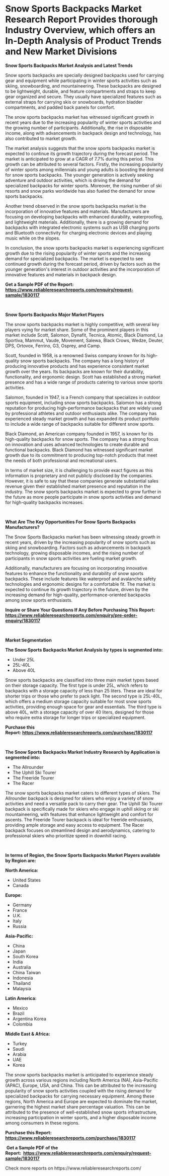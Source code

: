<p><h1>Snow Sports Backpacks Market Research Report Provides thorough Industry Overview, which offers an In-Depth Analysis of Product Trends and New Market Divisions</h1></p><p><strong>Snow Sports Backpacks Market Analysis and Latest Trends</strong></p>
<p><p>Snow sports backpacks are specially designed backpacks used for carrying gear and equipment while participating in winter sports activities such as skiing, snowboarding, and mountaineering. These backpacks are designed to be lightweight, durable, and feature compartments and straps to keep gear organized and secure. They usually have specialized features such as external straps for carrying skis or snowboards, hydration bladder compartments, and padded back panels for comfort.</p><p>The snow sports backpacks market has witnessed significant growth in recent years due to the increasing popularity of winter sports activities and the growing number of participants. Additionally, the rise in disposable income, along with advancements in backpack design and technology, has also contributed to market growth.</p><p>The market analysis suggests that the snow sports backpacks market is expected to continue its growth trajectory during the forecast period. The market is anticipated to grow at a CAGR of 7.7% during this period. This growth can be attributed to several factors. Firstly, the increasing popularity of winter sports among millennials and young adults is boosting the demand for snow sports backpacks. The younger generation is actively seeking adventure and outdoor activities, which is driving the demand for specialized backpacks for winter sports. Moreover, the rising number of ski resorts and snow parks worldwide has also fueled the demand for snow sports backpacks.</p><p>Another trend observed in the snow sports backpacks market is the incorporation of innovative features and materials. Manufacturers are focusing on developing backpacks with enhanced durability, waterproofing, and lightweight materials. Additionally, there is a growing demand for backpacks with integrated electronic systems such as USB charging ports and Bluetooth connectivity for charging electronic devices and playing music while on the slopes.</p><p>In conclusion, the snow sports backpacks market is experiencing significant growth due to the rising popularity of winter sports and the increasing demand for specialized backpacks. The market is expected to see continued growth during the forecast period, driven by factors such as the younger generation's interest in outdoor activities and the incorporation of innovative features and materials in backpack design.</p></p>
<p><strong>Get a Sample PDF of the Report:&nbsp; <a href="https://www.reliableresearchreports.com/enquiry/request-sample/1830117">https://www.reliableresearchreports.com/enquiry/request-sample/1830117</a></strong></p>
<p>&nbsp;</p>
<p><strong>Snow Sports Backpacks Major Market Players</strong></p>
<p><p>The snow sports backpacks market is highly competitive, with several key players vying for market share. Some of the prominent players in this market include Scott, Salomon, Dynafit, Tecnica, Atomic, Black Diamond, La Sportiva, Mammut, Vaude, Movement, Salewa, Black Crows, Wedze, Deuter, DPS, Ortovox, Ferrino, G3, Osprey, and Camp. </p><p>Scott, founded in 1958, is a renowned Swiss company known for its high-quality snow sports backpacks. The company has a long history of producing innovative products and has experience consistent market growth over the years. Its backpacks are known for their durability, functionality, and ergonomic design. Scott has established a strong market presence and has a wide range of products catering to various snow sports activities.</p><p>Salomon, founded in 1947, is a French company that specializes in outdoor sports equipment, including snow sports backpacks. Salomon has a strong reputation for producing high-performance backpacks that are widely used by professional athletes and outdoor enthusiasts alike. The company has experienced steady market growth and has expanded its product portfolio to include a wide range of backpacks suitable for different snow sports.</p><p>Black Diamond, an American company founded in 1957, is known for its high-quality backpacks for snow sports. The company has a strong focus on innovation and uses advanced technologies to create durable and functional backpacks. Black Diamond has witnessed significant market growth due to its commitment to producing top-notch products that meet the needs of both professional and recreational users.</p><p>In terms of market size, it is challenging to provide exact figures as this information is proprietary and not publicly disclosed by the companies. However, it is safe to say that these companies generate substantial sales revenue given their established market presence and reputation in the industry. The snow sports backpacks market is expected to grow further in the future as more people participate in snow sports activities and demand for high-quality backpacks increases.</p></p>
<p>&nbsp;</p>
<p><strong>What Are The Key Opportunities For Snow Sports Backpacks Manufacturers?</strong></p>
<p><p>The Snow Sports Backpacks market has been witnessing steady growth in recent years, driven by the increasing popularity of snow sports such as skiing and snowboarding. Factors such as advancements in backpack technology, growing disposable incomes, and the rising number of participants in snow sports activities are fueling market growth.</p><p>Additionally, manufacturers are focusing on incorporating innovative features to enhance the functionality and durability of snow sports backpacks. These include features like waterproof and avalanche safety technologies and ergonomic designs for a comfortable fit. The market is expected to continue its growth trajectory in the future, driven by the increasing demand for high-quality, performance-oriented backpacks among snow sports enthusiasts.</p></p>
<p><strong>Inquire or Share Your Questions If Any Before Purchasing This Report: <a href="https://www.reliableresearchreports.com/enquiry/pre-order-enquiry/1830117">https://www.reliableresearchreports.com/enquiry/pre-order-enquiry/1830117</a></strong></p>
<p>&nbsp;</p>
<p><strong>Market Segmentation</strong></p>
<p><strong>The Snow Sports Backpacks Market Analysis by types is segmented into:</strong></p>
<p><ul><li>Under 25L</li><li>25L-40L</li><li>Above 40L</li></ul></p>
<p><p>Snow sports backpacks are classified into three main market types based on their storage capacity. The first type is under 25L, which refers to backpacks with a storage capacity of less than 25 liters. These are ideal for shorter trips or those who prefer to pack light. The second type is 25L-40L, which offers a medium storage capacity suitable for most snow sports activities, providing enough space for gear and essentials. The third type is above 40L, with a storage capacity of over 40 liters, designed for those who require extra storage for longer trips or specialized equipment.</p></p>
<p><strong>Purchase this Report:&nbsp;<a href="https://www.reliableresearchreports.com/purchase/1830117">https://www.reliableresearchreports.com/purchase/1830117</a></strong></p>
<p>&nbsp;</p>
<p><strong>The Snow Sports Backpacks Market Industry Research by Application is segmented into:</strong></p>
<p><ul><li>The Allrounder</li><li>The Uphill Ski Tourer</li><li>The Freeride Tourer</li><li>The Racer</li></ul></p>
<p><p>The snow sports backpacks market caters to different types of skiers. The Allrounder backpack is designed for skiers who enjoy a variety of snow activities and need a versatile pack to carry their gear. The Uphill Ski Tourer backpack is specifically made for skiers who engage in uphill skiing or ski mountaineering, with features that enhance lightweight and comfort for ascents. The Freeride Tourer backpack is ideal for freeride enthusiasts, providing ample storage and easy access to equipment. The Racer backpack focuses on streamlined design and aerodynamics, catering to professional skiers who prioritize speed in downhill racing.</p></p>
<p>&nbsp;</p>
<p><strong>In terms of Region, the Snow Sports Backpacks Market Players available by Region are:</strong></p>
<p>
    <p> <strong> North America: </strong>
        <ul>
            <li>United States</li>
            <li>Canada</li>
        </ul>
        </p> 
    <p> <strong> Europe: </strong>
        <ul>
            <li>Germany</li>
            <li>France</li>
            <li>U.K.</li>
            <li>Italy</li>
            <li>Russia</li>
        </ul>
        </p> 
    <p> <strong> Asia-Pacific: </strong>
        <ul>
            <li>China</li>
            <li>Japan</li>
            <li>South Korea</li>
            <li>India</li>
            <li>Australia</li>
            <li>China Taiwan</li>
            <li>Indonesia</li>
            <li>Thailand</li>
            <li>Malaysia</li>
        </ul>
        </p> 
    <p> <strong> Latin America: </strong>
        <ul>
            <li>Mexico</li>
            <li>Brazil</li>
            <li>Argentina Korea</li>
            <li>Colombia</li>
        </ul>
        </p> 
    <p> <strong> Middle East & Africa: </strong>
        <ul>
            <li>Turkey</li>
            <li>Saudi</li>
            <li>Arabia</li>
            <li>UAE</li>
            <li>Korea</li>
        </ul>
    </p>
    </p>
<p><p>The snow sports backpacks market is anticipated to experience steady growth across various regions including North America (NA), Asia-Pacific (APAC), Europe, USA, and China. This can be attributed to the increasing popularity of snow sports activities coupled with the rising demand for specialized backpacks for carrying necessary equipment. Among these regions, North America and Europe are expected to dominate the market, garnering the highest market share percentage valuation. This can be attributed to the presence of well-established snow sports infrastructure, increasing participation in winter sports, and a higher disposable income among consumers in these regions.</p></p>
<p><strong>Purchase this Report: <a href="https://www.reliableresearchreports.com/purchase/1830117">https://www.reliableresearchreports.com/purchase/1830117</a></strong></p>
<p>&nbsp;<strong>Get a Sample PDF of the Report:&nbsp;&nbsp;<a href="https://www.reliableresearchreports.com/enquiry/request-sample/1830117">https://www.reliableresearchreports.com/enquiry/request-sample/1830117</a></strong></p>
<p><strong></strong></p>
<p>Check more reports on https://www.reliableresearchreports.com/</p>